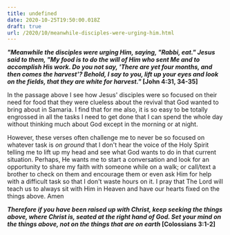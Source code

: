 ```yaml
---
title: undefined
date: 2020-10-25T19:50:00.018Z
draft: true
url: /2020/10/meanwhile-disciples-were-urging-him.html
---
```


**_"Meanwhile the disciples were urging Him, saying, "Rabbi, eat." Jesus said to them, "My food is to do the will of Him who sent Me and to accomplish His work. Do you not say, 'There are yet four months, and then comes the harvest'? Behold, I say to you, lift up your eyes and look on the fields, that they are white for harvest."_ [John‬ ‭4:31, 34-35‬]**

In the passage above I see how Jesus' disciples were so focused on their need for food that they were clueless about the revival that God wanted to bring about in Samaria. I find that for me also, it is so easy to be totally engrossed in all the tasks I need to get done that I can spend the whole day without thinking much about God except in the morning or at night.

However, these verses often challenge me to never be so focused on whatever task is _on ground_ that I don't hear the voice of the Holy Spirit telling me to lift up my head and see what God wants to do in that current situation. Perhaps, He wants me to start a conversation and look for an opportunity to share my faith with someone while on a walk; or call/text a brother to check on them and encourage them or even ask Him for help with a difficult task so that I don't waste hours on it. I pray that The Lord will teach us to always sit with Him in Heaven and have our hearts fixed on the things above. Amen

**_Therefore if you have been raised up with Christ, keep seeking the things above, where Christ is, seated at the right hand of God. Set your mind on the things above, not on the things that are on earth_ ‭[Colossians‬ ‭3:1-2‬]**

